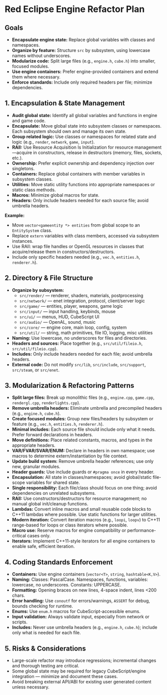 # Red Eclipse Engine Refactor Plan

## Goals

- **Encapsulate engine state:** Replace global variables with classes and namespaces.
- **Organize by feature:** Structure `src` by subsystem, using lowercase names without underscores.
- **Modularize code:** Split large files (e.g., `engine.h`, `cube.h`) into smaller, focused modules.
- **Use engine containers:** Prefer engine-provided containers and extend them where necessary.
- **Enforce standards:** Include only required headers per file; minimize dependencies.

## 1. Encapsulation & State Management

- **Audit global state:** Identify all global variables and functions in engine and game code.
- **Encapsulate:** Move global state into subsystem classes or namespaces. Each subsystem should own and manage its own state.
- **Group related logic:** Use classes or namespaces for related state and logic (e.g., `render`, `network`, `game`, `input`).
- **RAII:** Use Resource Acquisition Is Initialization for resource management—acquire in constructors, release in destructors (memory, files, sockets, etc.).
- **Ownership:** Prefer explicit ownership and dependency injection over singletons.
- **Containers:** Replace global containers with member variables in subsystem classes.
- **Utilities:** Move static utility functions into appropriate namespaces or static class methods.
- **Macros:** Minimize global macros for state.
- **Headers:** Only include headers needed for each source file; avoid umbrella headers.

**Example:**

- Move `vector<gameentity *> entities` from global scope to an `EntitySystem` class.
- Replace `extern` variables with class members, accessed via subsystem instances.
- Use RAII: wrap file handles or OpenGL resources in classes that acquire/release them in constructors/destructors.
- Include only specific headers needed (e.g., `vec.h`, `entities.h`, `renderer.h`).

## 2. Directory & File Structure

- **Organize by subsystem:**
    - `src/render/` — renderer, shaders, materials, postprocessing
    - `src/network/` — enet integration, protocol, client/server logic
    - `src/game/` — entities, player, weapons, game logic
    - `src/input/` — input handling, keybinds, mouse
    - `src/ui/` — menus, HUD, CubeScript UI
    - `src/audio/` — OpenAL, sound, music
    - `src/core/` — engine core, main loop, config, system
    - `src/util/` — string, math primitives, file IO, logging, misc utilities
- **Naming:** Use lowercase, no underscores for files and directories.
- **Headers and sources:** Place together (e.g., `src/util/fileio.h`, `src/util/fileio.cpp`).
- **Includes:** Only include headers needed for each file; avoid umbrella headers.
- **External code:** Do not modify `src/lib`, `src/include`, `src/support`, `src/steam`, or `src/enet`.

## 3. Modularization & Refactoring Patterns

- **Split large files:** Break up monolithic files (e.g., `engine.cpp`, `game.cpp`, `rendergl.cpp`, `renderlights.cpp`).
- **Remove umbrella headers:** Eliminate umbrella and precompiled headers (e.g., `engine.h`, `cube.h`).
- **Create focused modules:** Group new files/headers by subsystem or feature (e.g., `vec.h`, `entities.h`, `renderer.h`).
- **Minimal includes:** Each source file should include only what it needs. Prefer forward declarations in headers.
- **Move definitions:** Place related constants, macros, and types in the appropriate headers.
- **VAR/FVAR/SVAR/ENUM:** Declare in headers in own namespace; use macros to determine extern/instantiation by file context.
- **Update build system:** Remove umbrella header references; use only new, granular modules.
- **Header guards:** Use include guards or `#pragma once` in every header.
- **Encapsulation:** All state in classes/namespaces; avoid global/static file-scope variables for shared state.
- **Single responsibility:** Each file/class should focus on one thing; avoid dependencies on unrelated subsystems.
- **RAII:** Use constructors/destructors for resource management; no manual global init/cleanup functions.
- **Lambdas:** Convert inline macros and small reusable code blocks to C++11 lambdas where possible. Use static functions for larger utilities.
- **Modern iteration:** Convert iteration macros (e.g., `loopi`, `loopv`) to C++11 range-based for loops or class iterators where possible.
- **Macro use:** Reserve macros for engine compatibility or performance-critical cases only.
- **Iterators:** Implement C++11-style iterators for all engine containers to enable safe, efficient iteration.

## 4. Coding Standards Enforcement

- **Containers:** Use engine containers (`vector<T>`, `string`, `hashtable<K,V>`).
- **Naming:** Classes: PascalCase. Namespaces, functions, variables: lowercase, no underscores. Constants: UPPERCASE.
- **Formatting:** Opening braces on new lines, 4-space indent, lines <200 chars.
- **Error handling:** Use `conoutf` for errors/warnings, `ASSERT` for debug, bounds checking for runtime.
- **Enums:** Use `enum.h` macros for CubeScript-accessible enums.
- **Input validation:** Always validate input, especially from network or scripts.
- **Includes:** Never use umbrella headers (e.g., `engine.h`, `cube.h`); include only what is needed for each file.

## 5. Risks & Considerations

- Large-scale refactor may introduce regressions; incremental changes and thorough testing are critical.
- Some global state may be required for legacy CubeScript/engine integration — minimize and document these cases.
- Avoid breaking external API/ABI for existing user generated content unless necessary.
